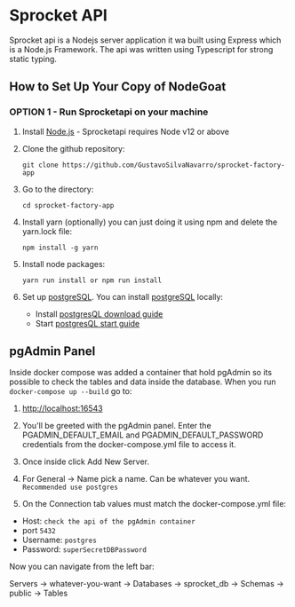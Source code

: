 # Sprocket API

Sprocket api is a Nodejs server application it wa built using Express which is a Node.js Framework. The api was written using Typescript for strong static typing.

## How to Set Up Your Copy of NodeGoat

### OPTION 1 - Run Sprocketapi on your machine

1) Install [Node.js](http://nodejs.org/) - Sprocketapi requires Node v12 or above

2) Clone the github repository:
   ```
   git clone https://github.com/GustavoSilvaNavarro/sprocket-factory-app
   ```

3) Go to the directory:
   ```
   cd sprocket-factory-app
   ```

4) Install yarn (optionally) you can just doing it using npm and delete the yarn.lock file:
   ```
   npm install -g yarn
   ```

5) Install node packages:
   ```
   yarn run install or npm run install
   ```

6) Set up [postgreSQL](https://www.postgresql.org/). You can install [postgreSQL](https://www.postgresql.org/) locally:
    * Install [postgresQL download guide](https://www.postgresql.org/download/)
    * Start [postgresQL start guide](https://www.postgresqltutorial.com/postgresql-getting-started/connect-to-postgresql-database/)

## pgAdmin Panel

Inside docker compose was added a container that hold pgAdmin so its possible to check the tables and data inside the database. When you run `docker-compose up --build` go to:

1) [http://localhost:16543](http://localhost:16543)

2) You'll be greeted with the pgAdmin panel. Enter the PGADMIN_DEFAULT_EMAIL and PGADMIN_DEFAULT_PASSWORD credentials from the docker-compose.yml file to access it.

3) Once inside click Add New Server.

4) For General -> Name pick a name. Can be whatever you want. `Recommended use postgres`

5) On the Connection tab values must match the docker-compose.yml file:

  * Host: `check the api of the pgAdmin container`
  * port `5432`
  * Username: `postgres`
  * Password: `superSecretDBPassword`

Now you can navigate from the left bar:

Servers -> whatever-you-want -> Databases -> sprocket_db -> Schemas -> public -> Tables
